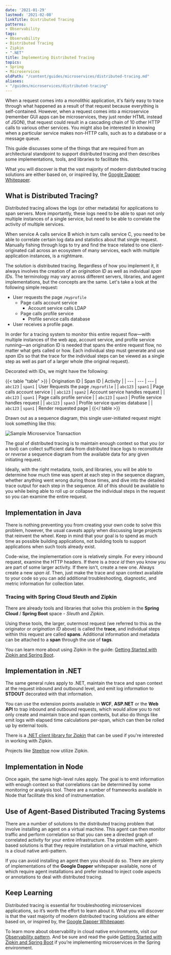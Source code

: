 ```yaml
---
date: '2021-01-29'
lastmod: '2021-02-08'
linkTitle: Distributed Tracing
patterns:
- Observability
tags:
- Observability
- Distributed Tracing
- Zipkin
- ".NET"
title: Implementing Distributed Tracing
topics:
- Spring
- Microservices
oldPath: "/content/guides/microservices/distributed-tracing.md"
aliases:
- "/guides/microservices/distributed-tracing"
---
```


When a request comes into a monolithic application, it's fairly easy to trace through what happened as a result of that request because everything is self-contained. However, when a request comes into a microservice (remember GUI apps can be microservices, they just render HTML instead of JSON), that request could result in a cascading chain of 10 other HTTP calls to various other services. You might also be interested in knowing when a particular service makes non-HTTP calls, such as to a database or a message queue.

This guide discusses some of the things that are required from an architectural standpoint to support distributed tracing and then describes some implementations, tools, and libraries to facilitate this.

What you will discover is that the vast majority of modern distributed tracing solutions are either based on, or inspired by, the [Google Dapper Whitepaper](http://static.googleusercontent.com/media/research.google.com/en//pubs/archive/36356.pdf).


## What is Distributed Tracing?
Distributed tracing allows the logs (or other metadata) for applications to span servers. More importantly, these logs need to be able to span not only multiple instances of a single service, but need to be able to correlate the activity of multiple services.

When service A calls service B which in turn calls service C, you need to be able to correlate certain log data and statistics about that single request. Manually fishing through logs to try and find the trace related to one client-originated call across an ecosystem of many services, each with multiple application instances, is a nightmare.

The solution is distributed tracing. Regardless of how you implement it, it always involves the creation of an _origination ID_ as well as individual _span IDs_. The terminology may vary across different servers, libraries, and agent implementations, but the concepts are the same. Let's take a look at the following simple request:

* User requests the page `/myprofile`
  * Page calls account service
	* Account service calls LDAP
  * Page calls profile service
	* Profile service calls database
* User receives a profile page.

In order for a tracing system to monitor this entire request flow—with multiple instances of the web app, account service, and profile service running—an origination ID is needed that spans the entire request flow, no matter what gets called or how. Each individual step must generate and use _span IDs_ so that the trace for the individual steps can be viewed as a single step as well as part of a larger whole (the original request).

Decorated with IDs, we might have the following:

{{< table "table" >}}
| Origination ID | Span ID | Activity |
| --- | --- | ---
| `abc123` | `span1` | User Requests the page `/myprofile` |
| `abc123` | `span1` | Page calls account service |
| `abc123` | `span2` | Account service handles request |
| `abc123` | `span1` | Page calls profile service |
| `abc123` | `span3` | Profile service handles request |
| `abc123` | `span3` | Profile service queries database |
| `abc123` | `span1` | Render requested page |
{{</ table >}}

Drawn out as a sequence diagram, this single user-initiated request might look something like this:

![Sample Microservice Transaction](/images/guides/microservices/tracing-sample-ms-transaction.png)

The goal of distributed tracing is to maintain enough context so that you (or a tool) can collect sufficient data from distributed trace logs to reconstitute or _reverse_ a sequence diagram from the available data for any given initiating request.

Ideally, with the right metadata, tools, and libraries, you will be able to determine how much time was spent at each step in the sequence diagram, whether anything went wrong during those times, and dive into the detailed trace output for each step in the sequence. All of this should be available to you while being able to roll up or collapse the individual steps in the request so you can examine the entire request.

## Implementation in Java
There is nothing preventing you from creating your own code to solve this problem, however, the usual caveats apply when discussing large projects that reinvent the wheel. Keep in mind that your goal is to spend as much time as possible building applications, not building tools to support applications when such tools already exist.

Code-wise, the implementation core is relatively simple. For every inbound request, examine the HTTP headers. If there is a *trace id* then you know you are part of some larger activity. If there isn't, create a new one. Always create a new *span id*. Then, just make the trace and span context available to your code so you can add additional troubleshooting, diagnostic, and metric information for collection later.

### Tracing with Spring Cloud Sleuth and Zipkin
There are already tools and libraries that solve this problem in the **Spring Cloud** / **Spring Boot** space - _Sleuth_ and _Zipkin_.

Using these tools, the larger, outermost request (we referred to this as the originator or _origination ID_ above) is called the **trace**, and individual steps within this request are called **spans**. Additional information and metadata can be attached to a **span** through the use of **tags**.

You can learn more about using Zipkin in the guide: [Getting Started with Zipkin and Spring Boot](/guides/spring/spring-zipkin/).

## Implementation in .NET
The same general rules apply to .NET, maintain the trace and span context at the request inbound and outbound level, and emit log information to **STDOUT** decorated with that information.

You can use the extension points available in **WCF**, **ASP.NET** or the **Web API** to trap inbound and outbound requests, which would allow you to not only create and maintain trace and span contexts, but also do things like emit logs with elapsed time calculations per-span, which can then be rolled up by external tools.

There is a [.NET client library for Zipkin](https://github.com/openzipkin/zipkin4net) that can be used if you're interested in working with Zipkin.

Projects like [Steeltoe](https://steeltoe.io/) now utilize Zipkin.

## Implementation in Node
Once again, the same high-level rules apply. The goal is to emit information with enough context so that correlations can be determined by some monitoring or analysis tool. There are a number of frameworks available in Node that facilitate this kind of instrumentation.

## Use of Agent-Based Distributed Tracing Systems
There are a number of solutions to the distributed tracing problem that involve installing an agent on a virtual machine. This agent can then monitor traffic and perform correlation so that you can see a directed graph of correlated activity for your entire infrastructure. The problem with agent-based solutions is that they require installation on a virtual machine, which is a cloud native anti-pattern.

If you can avoid installing an agent then you should do so. There are plenty of implementations of the **Google Dapper** whitepaper available, none of which require agent installations and prefer instead to inject code aspects or annotations to deal with distributed tracing.

## Keep Learning
Distributed tracing is essential for troubleshooting microservices applications, so it’s worth the effort to learn about it. What you will discover is that the vast majority of modern distributed tracing solutions are either based on, or inspired by, the [Google Dapper Whitepaper](http://static.googleusercontent.com/media/research.google.com/en//pubs/archive/36356.pdf).

To learn more about observability in cloud native environments, visit our [Observability pattern](/patterns/observability/). And be sure and read the guide [Getting Started with Zipkin and Spring Boot](/guides/spring/spring-zipkin/) if you’re implementing microservices in the Spring environment.
